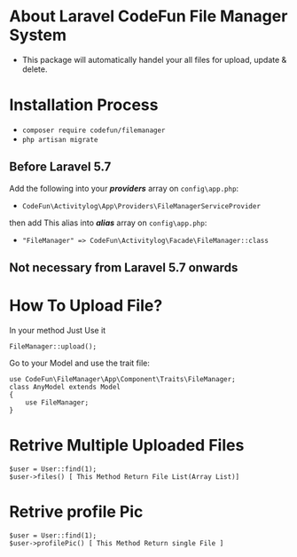 # About Laravel CodeFun File Manager System

* This package will automatically handel your all files for upload, update & delete.

# Installation Process

* ```composer require codefun/filemanager```
* ```php artisan migrate``` 

## Before Laravel 5.7 

Add the following into your _**providers**_ array on ```config\app.php```:

* ```CodeFun\Activitylog\App\Providers\FileManagerServiceProvider```

then add This alias into _**alias**_ array on ```config\app.php```:

* ```"FileManager" => CodeFun\Activitylog\Facade\FileManager::class```

## Not necessary from Laravel 5.7 onwards


# How To Upload File?
In your method Just Use it 
```
FileManager::upload();
```

Go to your Model and use the trait file: 
```
use CodeFun\FileManager\App\Component\Traits\FileManager;
class AnyModel extends Model
{
    use FileManager;
}
```
# Retrive Multiple Uploaded Files

``` 
$user = User::find(1);
$user->files() [ This Method Return File List(Array List)]

```
# Retrive profile Pic
``` 
$user = User::find(1);
$user->profilePic() [ This Method Return single File ]

```